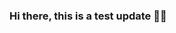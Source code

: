 ### Hi there, this is a test update 👨‍💻

<!--
**stevemendozajr/stevemendozajr** is a ✨ _special_ ✨ repository because its `README.md` (this file) appears on your GitHub profile.

Here are some ideas to get you started:

- 🔭 I’m currently working on ...
- 🌱 I’m currently learning ...
- 👯 I’m looking to collaborate on ...
- 🤔 I’m looking for help with ...
- 💬 Ask me about ...
- 📫 How to reach me: ...
- 😄 Pronouns: ...
- ⚡ Fun fact: ...




# Hi there, I'm Julia 👋🏻
I'm a Front End Developer studying at <strong>Purdue University</strong> as a Senior. I'm currently co-oping at IBM, where I will continue full time following my graduation. I previously worked at Awkward, a product design agency in the Netherlands.

## Current Projects <br/>
> ⭐️ [Splendor](https://github.com/juliajcodes/Splender) - I'm currently building a library of React components that are reusable and centered around my personal design style.

> 🔥 [JuliaCodesGatsby](https://github.com/juliajcodes/JuliaCodesGatsby) - I'm rebuilding my portfolio to modernize and simplify the code structure with React and Gatsby.

> ✨ [Gitscape](https://github.com/juliajcodes/gitscape) - A web app to search & Find Github Projects to Contribute to



## My Values
🧠 Thoughtful & Inclusive Development <br/>
🖤 Authentic Expression <br/>
💡 Mindset of Learning & Curiosity <br/>
🙌 Teamwork & Communication

## Hobbies
☕️ Espresso Enthusiast <br/>
🏃🏼‍♀️ Avid Runner </br>
🧘🏼‍♀️ Yoga lover

## Connect with Me
- [Portfolio](https://www.juliacodes.com/) <br/>
- [Instagram](https://www.instagram.com/juliacodes) <br/>
- [Linkedin](https://www.linkedin.com/in/juliacodes/) <br/>
- [Twitter](https://twitter.com/julia_codes) <br/>

-->
